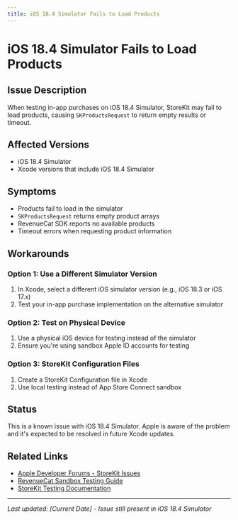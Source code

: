 ```yaml
---
title: iOS 18.4 Simulator Fails to Load Products
---
```


# iOS 18.4 Simulator Fails to Load Products

## Issue Description

When testing in-app purchases on iOS 18.4 Simulator, StoreKit may fail to load products, causing `SKProductsRequest` to return empty results or timeout.

## Affected Versions

- iOS 18.4 Simulator
- Xcode versions that include iOS 18.4 Simulator

## Symptoms

- Products fail to load in the simulator
- `SKProductsRequest` returns empty product arrays
- RevenueCat SDK reports no available products
- Timeout errors when requesting product information

## Workarounds

### Option 1: Use a Different Simulator Version

1. In Xcode, select a different iOS simulator version (e.g., iOS 18.3 or iOS 17.x)
2. Test your in-app purchase implementation on the alternative simulator

### Option 2: Test on Physical Device

1. Use a physical iOS device for testing instead of the simulator
2. Ensure you're using sandbox Apple ID accounts for testing

### Option 3: StoreKit Configuration Files

1. Create a StoreKit Configuration file in Xcode
2. Use local testing instead of App Store Connect sandbox

## Status

This is a known issue with iOS 18.4 Simulator. Apple is aware of the problem and it's expected to be resolved in future Xcode updates.

## Related Links

- [Apple Developer Forums - StoreKit Issues](https://developer.apple.com/forums/tags/storekit)
- [RevenueCat Sandbox Testing Guide](/test-and-launch/sandbox/apple-app-store)
- [StoreKit Testing Documentation](https://developer.apple.com/documentation/storekit/in-app_purchase/testing_in-app_purchases_with_sandbox)

---

_Last updated: [Current Date] - Issue still present in iOS 18.4 Simulator_
